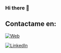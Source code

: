 ### Hi there 👋

<!--
**ASAA19971a/ASAA19971a** is a ✨ _special_ ✨ repository because its `README.md` (this file) appears on your GitHub profile.

Here are some ideas to get you started:

- 🔭 I’m currently working on ...
- 🌱 I’m currently learning ...
- 👯 I’m looking to collaborate on ...
- 🤔 I’m looking for help with ...
- 💬 Ask me about ...
- 📫 How to reach me: ...
- 😄 Pronouns: ...
- ⚡ Fun fact: ...
-->
## Contactame en:

[![Web](https://img.shields.io/badge/Mi_Portafolio-Abel_Acosta-14a1f0?style=for-the-badge&logo=wordpress&logoColor=white&labelColor=101010)](https://abelacostaportafolio.js.org)

[![LinkedIn](https://img.shields.io/badge/LinkedIn-Abel_Acosta-0077B5?style=for-the-badge&logo=linkedin&logoColor=white&labelColor=101010)](https://www.linkedin.com/in/abel-acosta-asaa)
<!--
[![Instagram](https://img.shields.io/badge/Instagram-@devexperto-E4405F?style=for-the-badge&logo=instagram&logoColor=white&labelColor=101010)](https://devexperto.com/instagram)

[![Twitter](https://img.shields.io/badge/Twitter-@devexperto1-1DA1F2?style=for-the-badge&logo=twitter&logoColor=white&labelColor=101010)](https://devexperto.com/twitter)
-->
